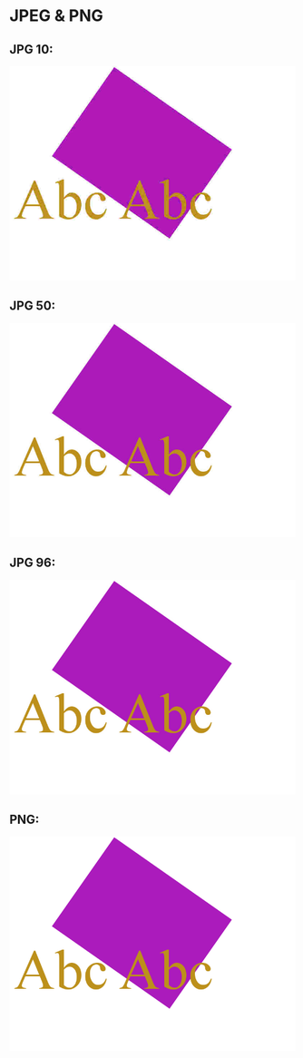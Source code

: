 # JPEG & PNG

## JPG 10:

![Quality 10 JPG](img/Quality10.jpg)

## JPG 50:

![Quality 50 JPG](img/Quality50.jpg)

## JPG 96:

![Quality 96 JPG](img/Quality96.jpg)

## PNG:

![Quality PNG](img/Quality.png)

